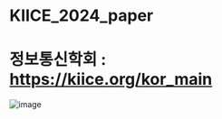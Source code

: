 # KIICE_2024_paper



# 정보통신학회 : https://kiice.org/kor_main


![image](https://github.com/NICESONY/SAM-PROJECT/assets/106459423/e2f7c732-1b54-4f63-9562-85c245ad2974)

